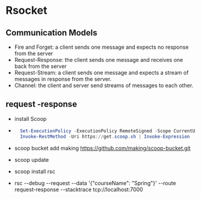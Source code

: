 # Rsocket

## Communication Models
- Fire and Forget:  a client sends one message and expects no response from the server
- Request-Response:  the client sends one message and receives one back from the server
- Request-Stream:  a client sends one message and expects a stream of messages in response from the server.
- Channel: the client and server send streams of messages to each other.


## request -response 
- install Scoop
- ```powershell
    Set-ExecutionPolicy -ExecutionPolicy RemoteSigned -Scope CurrentUser
    Invoke-RestMethod -Uri https://get.scoop.sh | Invoke-Expression
    ```

- scoop bucket add making https://github.com/making/scoop-bucket.git
- scoop update
- scoop install rsc

-  rsc --debug --request --data '{"courseName": "Spring"}' --route request-response --stacktrace tcp://localhost:7000